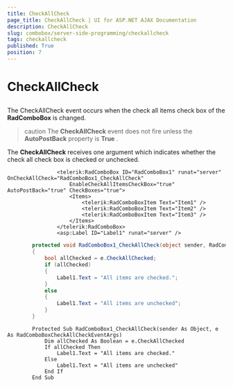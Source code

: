 ```yaml
---
title: CheckAllCheck
page_title: CheckAllCheck | UI for ASP.NET AJAX Documentation
description: CheckAllCheck
slug: combobox/server-side-programming/checkallcheck
tags: checkallcheck
published: True
position: 7
---
```


# CheckAllCheck



## 

The CheckAllCheck event occurs when the check all items check box of the __RadComboBox__ is changed.

>caution The __CheckAllCheck__ event does not fire unless the __AutoPostBack__ property is __True__ .
>


The __CheckAllCheck__ receives one argument which indicates whether the check all check box is checked or unchecked.

````ASPNET
	            <telerik:RadComboBox ID="RadComboBox1" runat="server" OnCheckAllCheck="RadComboBox1_CheckAllCheck"
	                EnableCheckAllItemsCheckBox="true" AutoPostBack="true" CheckBoxes="true">
	                <Items>
	                    <telerik:RadComboBoxItem Text="Item1" />
	                    <telerik:RadComboBoxItem Text="Item2" />
	                    <telerik:RadComboBoxItem Text="Item3" />
	                </Items>
	            </telerik:RadComboBox>
	            <asp:Label ID="Label1" runat="server" />
````





````C#
	    protected void RadComboBox1_CheckAllCheck(object sender, RadComboBoxCheckAllCheckEventArgs e)
	    {
	        bool allChecked = e.CheckAllChecked;
	        if (allChecked)
	        {
	            Label1.Text = "All items are checked.";
	        }
	        else
	        {
	            Label1.Text = "All items are unchecked";
	        }
	    }
````
````VB.NET
	    Protected Sub RadComboBox1_CheckAllCheck(sender As Object, e As RadComboBoxCheckAllCheckEventArgs)
	        Dim allChecked As Boolean = e.CheckAllChecked
	        If allChecked Then
	            Label1.Text = "All items are checked."
	        Else
	            Label1.Text = "All items are unchecked"
	        End If
	    End Sub
````


